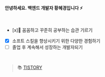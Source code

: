 **안녕하세요. 백엔드 개발자 황혜경입니다 ⚡️**

<br>

- [x] 꼼꼼하고 꾸준히 공부하는 습관 기르기
- [x] 소프트 스킬을 향상시키기 위한 다양한 경험하기
- [ ] 졸업 후 계속해서 성장하는 개발자되기

<br>

> 📚 [TISTORY](https://hulrud.tistory.com/) <br/> 
